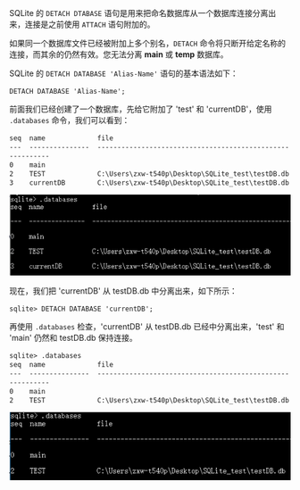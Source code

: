 SQLite 的 ``DETACH DTABASE`` 语句是用来把命名数据库从一个数据库连接分离出来，连接是之前使用 ``ATTACH`` 语句附加的。

如果同一个数据库文件已经被附加上多个别名，``DETACH`` 命令将只断开给定名称的连接，而其余的仍然有效。您无法分离 **main** 或 **temp** 数据库。

SQLite 的 ``DETACH DATABASE 'Alias-Name'`` 语句的基本语法如下：

```
DETACH DATABASE 'Alias-Name';
```

前面我们已经创建了一个数据库，先给它附加了 'test' 和 'currentDB'，使用 ``.databases`` 命令，我们可以看到：
```
seq  name             file                                                      
---  ---------------  ----------------------------------------------------------
0    main                                                                       
2    TEST             C:\Users\zxw-t540p\Desktop\SQLite_test\testDB.db          
3    currentDB        C:\Users\zxw-t540p\Desktop\SQLite_test\testDB.db   
```


![](https://github.com/SingleDiego/SQLite3-Notes/blob/main/IMG/02.png)

现在，我们把 'currentDB' 从 testDB.db 中分离出来，如下所示：
```
sqlite> DETACH DATABASE 'currentDB';
```

再使用 ``.databases`` 检查，'currentDB' 从 testDB.db 已经中分离出来，'test' 和 'main' 仍然和 testDB.db 保持连接。

```
sqlite> .databases
seq  name             file                                                      
---  ---------------  ----------------------------------------------------------
0    main                                                                       
2    TEST             C:\Users\zxw-t540p\Desktop\SQLite_test\testDB.db 
```


![](https://github.com/SingleDiego/SQLite3-Notes/blob/main/IMG/03.png)
